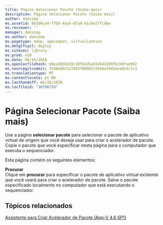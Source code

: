 ```yaml
---
title: Página Selecionar Pacote (Saiba mais)
description: Página Selecionar Pacote (Saiba mais)
author: dansimp
ms.assetid: 0b3d4ca4-ff65-4aa5-87a9-61cbe2ffc8be
ms.reviewer: ''
manager: dansimp
ms.author: dansimp
ms.pagetype: mdop, appcompat, virtualization
ms.mktglfcycl: deploy
ms.sitesec: library
ms.prod: w10
ms.date: 06/16/2016
ms.openlocfilehash: 68ea3859e19c10fb2d5ad14842dd97bcb0fae9d2
ms.sourcegitcommit: 354664bc527d93f80687cd2eba70d1eea024c7c3
ms.translationtype: MT
ms.contentlocale: pt-BR
ms.lasthandoff: 06/26/2020
ms.locfileid: "10796759"
---
```

# Página Selecionar Pacote (Saiba mais)


Use a página **selecionar pacote** para selecionar o pacote de aplicativo virtual de origem que você deseja usar para criar o acelerador de pacote. Copie o pacote que você especificar nesta página para o computador que executa o sequenciador.

Esta página contém os seguintes elementos:

<a href="" id="browse"></a>**Procurar**  
Clique em **procurar** para especificar o pacote de aplicativo virtual existente que você usará para criar o acelerador de pacote. Salve o pacote especificado localmente no computador que está executando o sequenciador.

## Tópicos relacionados


[Assistente para Criar Acelerador de Pacote (App-V 4.6 SP1)](create-package-accelerator-wizard--appv-46-sp1-.md)

 

 





